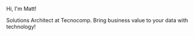 Hi, I'm Matt!

Solutions Architect at Tecnocomp.
Bring business value to your data with technology!

